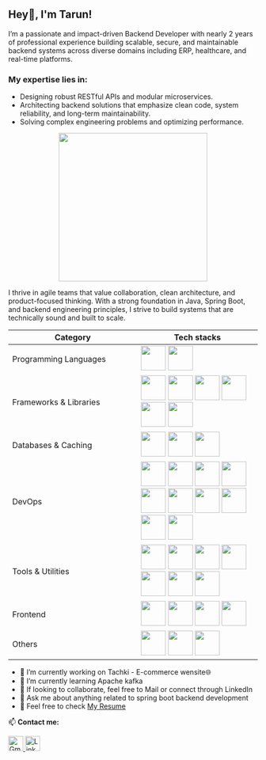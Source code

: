 ## Hey👋, I'm Tarun!

I’m a passionate and impact-driven Backend Developer with nearly 2 years of professional experience building scalable, secure, and maintainable backend systems across diverse domains including ERP, healthcare, and real-time platforms.<br/>
### My expertise lies in:
- Designing robust RESTful APIs and modular microservices.
- Architecting backend solutions that emphasize clean code, system reliability, and long-term maintainability.
- Solving complex engineering problems and optimizing performance.<br/>
<p style="align-items: center; justify-content: center; justify-self: center;">
        <img src="https://camo.githubusercontent.com/2366b34bb903c09617990fb5fff4622f3e941349e846ddb7e73df872a9d21233/68747470733a2f2f63646e2e6472696262626c652e636f6d2f75736572732f3733303730332f73637265656e73686f74732f363538313234332f6176656e746f2e676966" width="300"/>
</p>
<p>
I thrive in agile teams that value collaboration, clean architecture, and product-focused thinking. With a strong foundation in Java, Spring Boot, and backend engineering principles, I strive to build systems that are technically sound and built to scale.
</p>
<table style="width:100%;">
  <thead>
    <tr>
      <th style="width:20%;">Category</th>
      <th style="width:20%;">Tech stacks</th>
    </tr>
  </thead>
  <tbody>
    <tr>
      <td>Programming Languages</td>
      <td>
        <img src="https://github.com/user-attachments/assets/3b47e07e-43bf-4350-9707-ef921bdd1847" width="50"/>
        <img src="https://github.com/user-attachments/assets/6b2a5338-47cf-4a36-be36-c601cfb0fb10" width="50"/>
      </td>
    </tr>
    <tr>
      <td>Frameworks & Libraries</td>
      <td>
        <img src="https://github.com/user-attachments/assets/b7b4ea7d-fc88-498e-9023-7d607493eefb" width="50"/>
        <img src="https://github.com/user-attachments/assets/bc965ea1-95bf-4f73-9645-5557118e394c" width="50"/>
        <img src="https://github.com/user-attachments/assets/59bffe3f-f73f-453b-b60d-309edcc4c7ea" width="50"/>
        <img src="https://github.com/user-attachments/assets/946b53d4-74a5-4de2-8100-fc3a50d00f4f" width="50"/>
        <img src="https://upload.wikimedia.org/wikipedia/commons/thumb/c/cd/WebSocket_colored_logo.svg/1200px-WebSocket_colored_logo.svg.png" width="50"/>
        <img src="https://github.com/user-attachments/assets/f6e91e04-3963-4f7d-93b2-24219fe097a9" width="50"/>
      </td>
    </tr>
    <tr>
      <td>Databases & Caching</td>
      <td>
        <img src="https://github.com/user-attachments/assets/8add976b-f22f-45bc-8c0e-66a59cd4dcb8" width="50"/>
        <img src="https://github.com/user-attachments/assets/fdd2099a-2f9d-46c3-a466-636e029430ba" width="50"/>
        <img src="https://github.com/user-attachments/assets/fd8c8962-27e7-4c7b-a586-b99fc5860e3b" width="50"/>
      </td>
    </tr>
    <tr>
      <td>DevOps</td>
      <td>
        <img src="https://skillicons.dev/icons?i=aws" width="50"/>
        <img src="https://github.com/user-attachments/assets/2ed65b65-ae82-41d1-a5ea-6ddb805f702e" width="50"/>
        <img src="https://github.com/user-attachments/assets/ded8e795-7366-4b47-af25-241e196d456f" width="50"/>
        <img src="https://github.com/user-attachments/assets/49d9a67c-9110-4e97-b775-78d03d6384cd" width="50"/>
        <img src="https://github.com/user-attachments/assets/7335c886-1b5f-4879-8ee2-b253d785f3f9" width="50"/>
        <img src="https://github.com/user-attachments/assets/9eb5ca95-13ff-4e04-a57e-a33d6e969123" width="50"/>
        <img src="https://github.com/user-attachments/assets/0fdff4e3-82b4-4538-b1f6-31efe224cebb" width="50"/>
        <img src="https://github.com/user-attachments/assets/e9b2313c-f848-4c68-9bb4-0a937445e788" width="50"/>
        <img src="https://github.com/user-attachments/assets/0bee4c02-774d-46d8-b873-80dabf4f3121" width="50"/>
        <img src="https://github.com/user-attachments/assets/16f02d93-55b7-4cbb-9dbb-926ca52bcfcf" width="50"/>
      </td>
    </tr>
    <tr>
      <td>Tools & Utilities</td>
      <td>
        <img src="https://skillicons.dev/icons?i=git" width="50"/>
        <img src="https://skillicons.dev/icons?i=github" width="50"/>
        <img src="https://github.com/user-attachments/assets/d4111132-dd24-42cc-9357-805ed11decc1" width="50"/>
        <img src="https://avatars.githubusercontent.com/u/45949248?s=200&v=4" width="50"/>
        <img src="https://github.com/user-attachments/assets/a2fc687d-5312-487b-9cb0-c58b2974673e" width="50"/>
        <img src="https://github.com/user-attachments/assets/e33ebca9-76d7-489d-b37d-a3255628e14c" width="50"/>
        <img src="https://upload.wikimedia.org/wikipedia/commons/d/d5/SLF4J_Logo.png" width="50"/>
      </td>
    </tr>
    <tr>
      <td>Frontend</td>
      <td>
        <img src="https://github.com/user-attachments/assets/c539a56a-b50d-4979-ac1c-485591209bf5" width="50"/>
        <img src="https://github.com/user-attachments/assets/12b3be46-15d6-4949-ae2a-30547de12dfe" width="50"/>
        <img src="https://github.com/user-attachments/assets/469c528f-e38b-4810-8a68-9d2a0af3d948" width="50"/>
        <img src="https://github.com/user-attachments/assets/d0787cd5-8f77-45d6-9b64-88b624c61cb7" width="50"/>
      </td>
    </tr>
    <tr>
      <td>Others</td>
      <td>
        <img src="https://github.com/user-attachments/assets/7e9823e4-b2da-4dba-b471-d0786e941eea" width="50"/>
        <img src="https://github.com/user-attachments/assets/b59319b1-eb34-487b-abdb-8bbf295fff16" width="50"/>
        <img src="https://upload.wikimedia.org/wikipedia/commons/4/41/DSA_Logo.png" width="50"/>
      </td>
    </tr>
  </tbody>
</table>

- 🔭 I’m currently working on Tachki - E-commerce wensite🌐
- 🌱 I’m currently learning Apache kafka
- 👯 If looking to collaborate, feel free to Mail or connect through LinkedIn
- 💬 Ask me about anything related to spring boot backend development
- 📄 Feel free to check <a href="https://drive.google.com/file/d/1VlJszwNeS2GN7DVQyU7P4iwH_aVDVNEI/view" target="_blank">My Resume</a>

<p>📫 <strong>Contact me:</strong></p>

<a href="mailto:tarunk1806@gmail.com">
  <img src="https://github.com/user-attachments/assets/d8d79c16-0bae-4da4-a995-2d8103543c4b" width="30" alt="Gmail" />
</a>
<a href="https://www.linkedin.com/in/tarun-k-19072002tck/" target="_blank">
  <img src="https://github.com/user-attachments/assets/3874a814-040e-436a-9db8-496851ce0807" width="30" alt="LinkedIn" />
</a>
